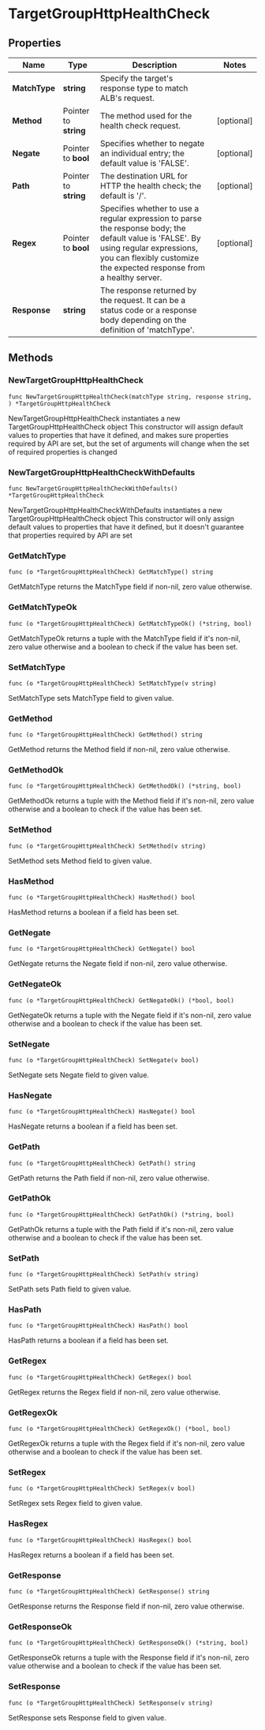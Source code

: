# TargetGroupHttpHealthCheck

## Properties

|Name | Type | Description | Notes|
|------------ | ------------- | ------------- | -------------|
|**MatchType** | **string** | Specify the target&#39;s response type to match ALB&#39;s request. | |
|**Method** | Pointer to **string** | The method used for the health check request. | [optional] |
|**Negate** | Pointer to **bool** | Specifies whether to negate an individual entry; the default value is &#39;FALSE&#39;. | [optional] |
|**Path** | Pointer to **string** | The destination URL for HTTP the health check; the default is &#39;/&#39;. | [optional] |
|**Regex** | Pointer to **bool** | Specifies whether to use a regular expression to parse the response body; the default value is &#39;FALSE&#39;.  By using regular expressions, you can flexibly customize the expected response from a healthy server. | [optional] |
|**Response** | **string** | The response returned by the request. It can be a status code or a response body depending on the definition of &#39;matchType&#39;. | |

## Methods

### NewTargetGroupHttpHealthCheck

`func NewTargetGroupHttpHealthCheck(matchType string, response string, ) *TargetGroupHttpHealthCheck`

NewTargetGroupHttpHealthCheck instantiates a new TargetGroupHttpHealthCheck object
This constructor will assign default values to properties that have it defined,
and makes sure properties required by API are set, but the set of arguments
will change when the set of required properties is changed

### NewTargetGroupHttpHealthCheckWithDefaults

`func NewTargetGroupHttpHealthCheckWithDefaults() *TargetGroupHttpHealthCheck`

NewTargetGroupHttpHealthCheckWithDefaults instantiates a new TargetGroupHttpHealthCheck object
This constructor will only assign default values to properties that have it defined,
but it doesn't guarantee that properties required by API are set

### GetMatchType

`func (o *TargetGroupHttpHealthCheck) GetMatchType() string`

GetMatchType returns the MatchType field if non-nil, zero value otherwise.

### GetMatchTypeOk

`func (o *TargetGroupHttpHealthCheck) GetMatchTypeOk() (*string, bool)`

GetMatchTypeOk returns a tuple with the MatchType field if it's non-nil, zero value otherwise
and a boolean to check if the value has been set.

### SetMatchType

`func (o *TargetGroupHttpHealthCheck) SetMatchType(v string)`

SetMatchType sets MatchType field to given value.


### GetMethod

`func (o *TargetGroupHttpHealthCheck) GetMethod() string`

GetMethod returns the Method field if non-nil, zero value otherwise.

### GetMethodOk

`func (o *TargetGroupHttpHealthCheck) GetMethodOk() (*string, bool)`

GetMethodOk returns a tuple with the Method field if it's non-nil, zero value otherwise
and a boolean to check if the value has been set.

### SetMethod

`func (o *TargetGroupHttpHealthCheck) SetMethod(v string)`

SetMethod sets Method field to given value.

### HasMethod

`func (o *TargetGroupHttpHealthCheck) HasMethod() bool`

HasMethod returns a boolean if a field has been set.

### GetNegate

`func (o *TargetGroupHttpHealthCheck) GetNegate() bool`

GetNegate returns the Negate field if non-nil, zero value otherwise.

### GetNegateOk

`func (o *TargetGroupHttpHealthCheck) GetNegateOk() (*bool, bool)`

GetNegateOk returns a tuple with the Negate field if it's non-nil, zero value otherwise
and a boolean to check if the value has been set.

### SetNegate

`func (o *TargetGroupHttpHealthCheck) SetNegate(v bool)`

SetNegate sets Negate field to given value.

### HasNegate

`func (o *TargetGroupHttpHealthCheck) HasNegate() bool`

HasNegate returns a boolean if a field has been set.

### GetPath

`func (o *TargetGroupHttpHealthCheck) GetPath() string`

GetPath returns the Path field if non-nil, zero value otherwise.

### GetPathOk

`func (o *TargetGroupHttpHealthCheck) GetPathOk() (*string, bool)`

GetPathOk returns a tuple with the Path field if it's non-nil, zero value otherwise
and a boolean to check if the value has been set.

### SetPath

`func (o *TargetGroupHttpHealthCheck) SetPath(v string)`

SetPath sets Path field to given value.

### HasPath

`func (o *TargetGroupHttpHealthCheck) HasPath() bool`

HasPath returns a boolean if a field has been set.

### GetRegex

`func (o *TargetGroupHttpHealthCheck) GetRegex() bool`

GetRegex returns the Regex field if non-nil, zero value otherwise.

### GetRegexOk

`func (o *TargetGroupHttpHealthCheck) GetRegexOk() (*bool, bool)`

GetRegexOk returns a tuple with the Regex field if it's non-nil, zero value otherwise
and a boolean to check if the value has been set.

### SetRegex

`func (o *TargetGroupHttpHealthCheck) SetRegex(v bool)`

SetRegex sets Regex field to given value.

### HasRegex

`func (o *TargetGroupHttpHealthCheck) HasRegex() bool`

HasRegex returns a boolean if a field has been set.

### GetResponse

`func (o *TargetGroupHttpHealthCheck) GetResponse() string`

GetResponse returns the Response field if non-nil, zero value otherwise.

### GetResponseOk

`func (o *TargetGroupHttpHealthCheck) GetResponseOk() (*string, bool)`

GetResponseOk returns a tuple with the Response field if it's non-nil, zero value otherwise
and a boolean to check if the value has been set.

### SetResponse

`func (o *TargetGroupHttpHealthCheck) SetResponse(v string)`

SetResponse sets Response field to given value.




